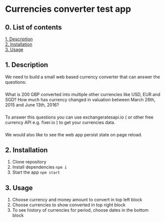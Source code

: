 # Currencies converter test app
## 0. List of contents
<a href="#1-description">1. Description</a><br />
<a href="#2-installation">2. Installation</a><br />
<a href="#3-usage">3. Usage</a><br />
## <span id="1-description">1. Description</span>

We need to build a small web based currency converter that can answer the questions:
###
What is 200 GBP converted into multiple other currencies like USD, EUR and SGD? How much has currency changed in valuation between March 26th, 2015 and June 13th, 2016?
###
To answer this questions you can use exchangeratesapi.io ( or other free currency API e.g. fixer.io ) to get your currencies data.
###
We would also like to see the web app persist state on page reload.

## <span id="2-installation">2. Installation</span>
1. Clone repository
2. Install dependencies `npm i`
3. Start the app `npm start`
## <span id="3-usage">3. Usage</span>
1. Choose currency and money amount to convert in top left block
2. Choose currencies to show converted in top right block
3. To see history of currencies for period, choose dates in the bottom block
